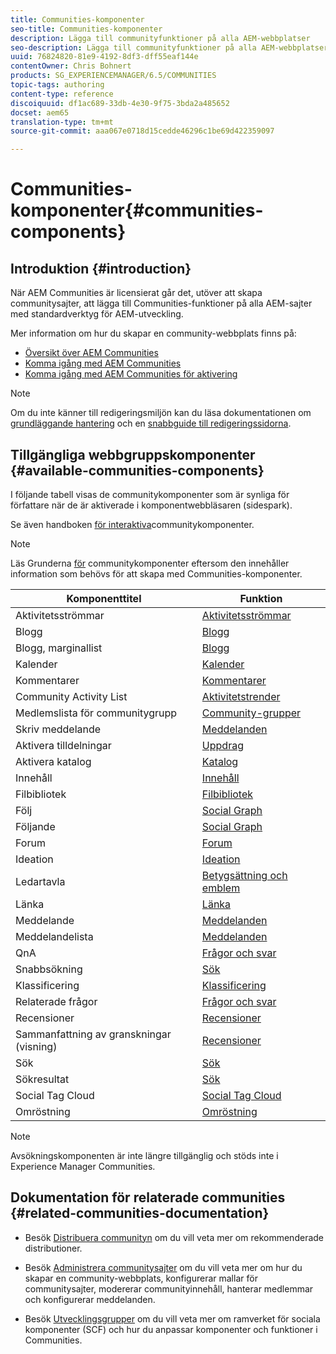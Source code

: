 ```yaml
---
title: Communities-komponenter
seo-title: Communities-komponenter
description: Lägga till communityfunktioner på alla AEM-webbplatser
seo-description: Lägga till communityfunktioner på alla AEM-webbplatser
uuid: 76824820-81e9-4192-8df3-dff55eaf144e
contentOwner: Chris Bohnert
products: SG_EXPERIENCEMANAGER/6.5/COMMUNITIES
topic-tags: authoring
content-type: reference
discoiquuid: df1ac689-33db-4e30-9f75-3bda2a485652
docset: aem65
translation-type: tm+mt
source-git-commit: aaa067e0718d15cedde46296c1be69d422359097

---
```



# Communities-komponenter{#communities-components}

## Introduktion {#introduction}

När AEM Communities är licensierat går det, utöver att skapa communitysajter, att lägga till Communities-funktioner på alla AEM-sajter med standardverktyg för AEM-utveckling.

Mer information om hur du skapar en community-webbplats finns på:

* [Översikt över AEM Communities](/help/communities/overview.md)
* [Komma igång med AEM Communities](/help/communities/getting-started.md)
* [Komma igång med AEM Communities för aktivering](/help/communities/getting-started-enablement.md)

>[!NOTE]
>
>Om du inte känner till redigeringsmiljön kan du läsa dokumentationen om [grundläggande hantering](/help/sites-authoring/basic-handling.md) och en [snabbguide till redigeringssidorna](/help/sites-authoring/qg-page-authoring.md).

## Tillgängliga webbgruppskomponenter {#available-communities-components}

I följande tabell visas de communitykomponenter som är synliga för författare när de är aktiverade i komponentwebbläsaren (sidespark).

Se även handboken [för interaktiva](/help/communities/components-guide.md)communitykomponenter.

>[!NOTE]
>
>Läs Grunderna [för](/help/communities/basics.md) communitykomponenter eftersom den innehåller information som behövs för att skapa med Communities-komponenter.

| **Komponenttitel** | **Funktion** |
|---|---|
| Aktivitetsströmmar | [Aktivitetsströmmar](/help/communities/activities.md) |
| Blogg | [Blogg](/help/communities/blog-feature.md) |
| Blogg, marginallist | [Blogg](/help/communities/blog-feature.md) |
| Kalender | [Kalender](/help/communities/calendar.md) |
| Kommentarer | [Kommentarer](/help/communities/comments.md) |
| Community Activity List | [Aktivitetstrender](/help/communities/trends.md) |
| Medlemslista för communitygrupp | [Community-grupper](/help/communities/creating-groups.md) |
| Skriv meddelande | [Meddelanden](/help/communities/configure-messaging.md) |
| Aktivera tilldelningar | [Uppdrag](/help/communities/assignments.md) |
| Aktivera katalog | [Katalog](/help/communities/catalog.md) |
| Innehåll | [Innehåll](/help/communities/featured.md) |
| Filbibliotek | [Filbibliotek](/help/communities/file-library.md) |
| Följ | [Social Graph](/help/communities/socialgraph.md) |
| Följande | [Social Graph](/help/communities/socialgraph.md) |
| Forum | [Forum](/help/communities/forum.md) |
| Ideation | [Ideation](/help/communities/ideation-feature.md) |
| Ledartavla | [Betygsättning och emblem](/help/communities/enabling-leaderboard.md) |
| Länka | [Länka](/help/communities/liking.md) |
| Meddelande | [Meddelanden](/help/communities/configure-messaging.md) |
| Meddelandelista | [Meddelanden](/help/communities/configure-messaging.md) |
| QnA | [Frågor och svar](/help/communities/working-with-qna.md) |
| Snabbsökning | [Sök](/help/communities/search.md) |
| Klassificering | [Klassificering](/help/communities/rating.md) |
| Relaterade frågor | [Frågor och svar](/help/communities/working-with-qna.md) |
| Recensioner | [Recensioner](/help/communities/reviews.md) |
| Sammanfattning av granskningar (visning) | [Recensioner](/help/communities/reviews.md) |
| Sök | [Sök](/help/communities/search.md) |
| Sökresultat | [Sök](/help/communities/search.md) |
| Social Tag Cloud | [Social Tag Cloud](/help/communities/tagcloud.md) |
| Omröstning | [Omröstning](/help/communities/voting.md) |

>[!NOTE]
>
>Avsökningskomponenten är inte längre tillgänglig och stöds inte i Experience Manager Communities.

## Dokumentation för relaterade communities {#related-communities-documentation}

* Besök [Distribuera communityn](/help/communities/deploy-communities.md) om du vill veta mer om rekommenderade distributioner.

* Besök [Administrera communitysajter](/help/communities/administer-landing.md) om du vill veta mer om hur du skapar en community-webbplats, konfigurerar mallar för communitysajter, modererar communityinnehåll, hanterar medlemmar och konfigurerar meddelanden.

* Besök [Utvecklingsgrupper](/help/communities/communities.md) om du vill veta mer om ramverket för sociala komponenter (SCF) och hur du anpassar komponenter och funktioner i Communities.

